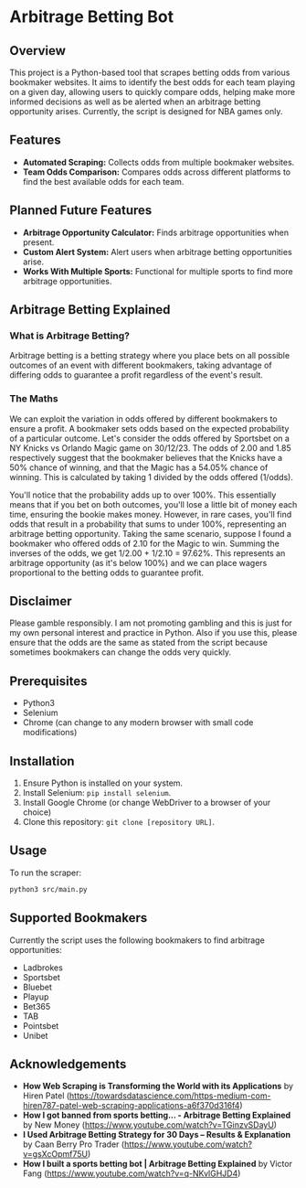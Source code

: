 # Arbitrage Betting Bot

## Overview
This project is a Python-based tool that scrapes betting odds from various bookmaker websites. It aims to identify the best odds for each team playing on a given day, allowing users to quickly compare odds,
helping make more informed decisions as well as be alerted when an arbitrage betting opportunity arises. Currently, the script is designed for NBA games only.

## Features
- **Automated Scraping:** Collects odds from multiple bookmaker websites.
- **Team Odds Comparison:** Compares odds across different platforms to find the best available odds for each team.

## Planned Future Features
- **Arbitrage Opportunity Calculator:** Finds arbitrage opportunities when present.
- **Custom Alert System:** Alert users when arbitrage betting opportunities arise.
- **Works With Multiple Sports:** Functional for multiple sports to find more arbitrage opportunities. 

## Arbitrage Betting Explained

### What is Arbitrage Betting?
Arbitrage betting is a betting strategy where you place bets on all possible outcomes of an event with different bookmakers, taking advantage of differing odds to guarantee a profit regardless of the event's result.

### The Maths
We can exploit the variation in odds offered by different bookmakers to ensure a profit. A bookmaker sets odds based on the expected probability of a particular outcome. Let's consider the odds offered
by Sportsbet on a NY Knicks vs Orlando Magic game on 30/12/23. The odds of 2.00 and 1.85 respectively suggest that the bookmaker believes that the Knicks have a 50% chance of winning, and that the
Magic has a 54.05% chance of winning. This is calculated by taking 1 divided by the odds offered (1/odds). 

You'll notice that the probability adds up to over 100%. This essentially means that if you bet on both outcomes, you'll lose a little bit of money each time, ensuring the bookie makes money.
However, in rare cases, you'll find odds that result in a probability that sums to under 100%, representing an arbitrage betting opportunity. Taking the same scenario, suppose I found a bookmaker who offered odds of 2.10 for the Magic to win. Summing the inverses of the odds, we get 1/2.00 + 1/2.10 = 97.62%. This represents an arbitrage opportunity (as it's below 100%) and we can place wagers proportional to the betting odds to guarantee profit.

## Disclaimer
Please gamble responsibly. I am not promoting gambling and this is just for my own personal interest and practice in Python. Also if you use this,
please ensure that the odds are the same as stated from the script because sometimes bookmakers can change the odds very quickly.

## Prerequisites
- Python3
- Selenium
- Chrome (can change to any modern browser with small code modifications)

## Installation
1. Ensure Python is installed on your system.
2. Install Selenium: `pip install selenium`.
3. Install Google Chrome (or change WebDriver to a browser of your choice)
4. Clone this repository: `git clone [repository URL]`.

## Usage
To run the scraper:
```bash
python3 src/main.py
```

## Supported Bookmakers
Currently the script uses the following bookmakers to find arbitrage opportunities:
- Ladbrokes
- Sportsbet
- Bluebet
- Playup
- Bet365
- TAB
- Pointsbet
- Unibet

## Acknowledgements
- **How Web Scraping is Transforming the World with its Applications** by Hiren Patel (https://towardsdatascience.com/https-medium-com-hiren787-patel-web-scraping-applications-a6f370d316f4)
- **How I got banned from sports betting... - Arbitrage Betting Explained** by New Money (https://www.youtube.com/watch?v=TGinzvSDayU)
- **I Used Arbitrage Betting Strategy for 30 Days – Results & Explanation** by Caan Berry Pro Trader (https://www.youtube.com/watch?v=gsXcOpmf75U)
- **How I built a sports betting bot | Arbitrage Betting Explained** by Victor Fang (https://www.youtube.com/watch?v=q-NKvlGHJD4)
